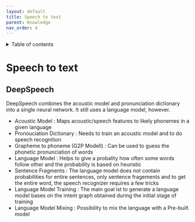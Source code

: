 ```yaml
---
layout: default
title: Speech to text
parent: Knowledge
nav_order: 4
---
```


<details close markdown="block">
  <summary>
    Table of contents
  </summary>
  {: .text-delta }
1. TOC
{:toc}
</details>

# Speech to text

## DeepSpeech
DeepSpeech combines the acoustic model and pronunciation dictionary into a single neural network. It still uses a 
language model, however.
- Acoustic Model : Maps acoustic/speech features to likely phonemes in a given language
- Pronouciation Dictionary : Needs to train an acoustic model and to do speech recognition
- Grapheme to phoneme (G2P Modell) : Can be used to guess the phonetic pronunciation of words
- Language Model : Helps to give a probality how often some words follow other and the probability is based on heuristic
- Sentence Fragments : The language model does not contain probabilities for entire sentences, only sentence fragements
and to get the entire word, the speech recognizer requires a few tricks
- Language Model Training : The main goal ist to generate a language model bases on the intent graph obtained during the 
initial stage of training
- Language Model Mixing : Possibility to mix the language  with a Pre-built model

